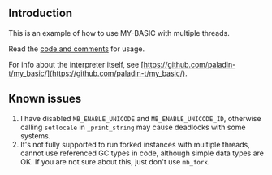## Introduction

This is an example of how to use MY-BASIC with multiple threads.

Read the [code and comments](threaded.c) for usage.

For info about the interpreter itself, see [https://github.com/paladin-t/my_basic/](https://github.com/paladin-t/my_basic/).

## Known issues

1. I have disabled `MB_ENABLE_UNICODE` and `MB_ENABLE_UNICODE_ID`, otherwise calling `setlocale` in `_print_string` may cause deadlocks with some systems.
2. It's not fully supported to run forked instances with multiple threads, cannot use referenced GC types in code, although simple data types are OK. If you are not sure about this, just don't use `mb_fork`.

